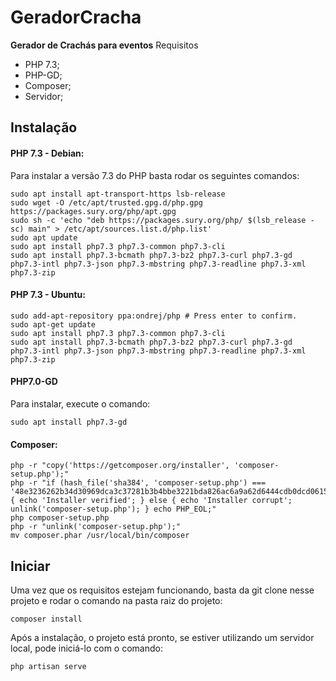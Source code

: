 ﻿
# GeradorCracha
**Gerador de Crachás para eventos**
Requisitos
 - PHP 7.3;
 - PHP-GD;
 - Composer;
 - Servidor;
## Instalação
#### PHP 7.3 - Debian: 
Para instalar a versão 7.3 do PHP basta rodar os seguintes comandos:

    sudo apt install apt-transport-https lsb-release
    sudo wget -O /etc/apt/trusted.gpg.d/php.gpg https://packages.sury.org/php/apt.gpg
    sudo sh -c 'echo "deb https://packages.sury.org/php/ $(lsb_release -sc) main" > /etc/apt/sources.list.d/php.list'
    sudo apt update
    sudo apt install php7.3 php7.3-common php7.3-cli
    sudo apt install php7.3-bcmath php7.3-bz2 php7.3-curl php7.3-gd php7.3-intl php7.3-json php7.3-mbstring php7.3-readline php7.3-xml php7.3-zip

#### PHP 7.3 - Ubuntu:

    sudo add-apt-repository ppa:ondrej/php # Press enter to confirm.  
    sudo apt-get update
    sudo apt install php7.3 php7.3-common php7.3-cli
    sudo apt install php7.3-bcmath php7.3-bz2 php7.3-curl php7.3-gd php7.3-intl php7.3-json php7.3-mbstring php7.3-readline php7.3-xml php7.3-zip

#### PHP7.0-GD 
Para instalar, execute o comando:

    sudo apt install php7.3-gd

#### Composer:

    php -r "copy('https://getcomposer.org/installer', 'composer-setup.php');"
    php -r "if (hash_file('sha384', 'composer-setup.php') === '48e3236262b34d30969dca3c37281b3b4bbe3221bda826ac6a9a62d6444cdb0dcd0615698a5cbe587c3f0fe57a54d8f5') { echo 'Installer verified'; } else { echo 'Installer corrupt'; unlink('composer-setup.php'); } echo PHP_EOL;"
    php composer-setup.php
    php -r "unlink('composer-setup.php');"
    mv composer.phar /usr/local/bin/composer


## Iniciar

Uma vez que os requisitos estejam funcionando, basta da git clone nesse projeto e rodar o comando na pasta raiz do projeto:

    composer install
Após a instalação, o projeto está pronto, se estiver utilizando um servidor local, pode iniciá-lo com o comando:

    php artisan serve












